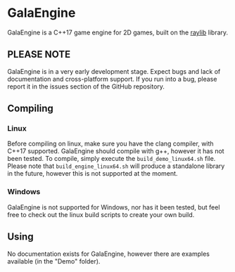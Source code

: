 # GalaEngine
GalaEngine is a C++17 game engine for 2D games, built on the [raylib](https://www.raylib.com/) library.

## PLEASE NOTE
GalaEngine is in a very early development stage. Expect bugs and lack of documentation and cross-platform support. If you run into a bug, please report it in the issues section of the GitHub repository.

## Compiling
### Linux
Before compiling on linux, make sure you have the clang compiler, with C++17 supported. GalaEngine should compile with g++, however it has not been tested.
To compile, simply execute the ``build_demo_linux64.sh`` file. Please note that ``build_engine_linux64.sh`` will produce a standalone library in the future, however this is not supported at the moment.

### Windows
GalaEngine is not supported for Windows, nor has it been tested, but feel free to check out the linux build scripts to create your own build.

## Using
No documentation exists for GalaEngine, however there are examples available (in the "Demo" folder).